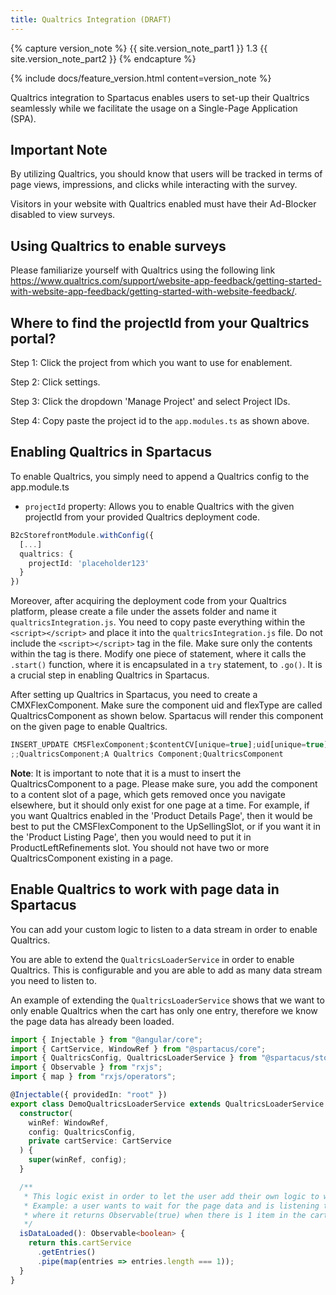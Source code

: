```yaml
---
title: Qualtrics Integration (DRAFT)
---
```


{% capture version_note %}
{{ site.version_note_part1 }} 1.3 {{ site.version_note_part2 }}
{% endcapture %}

{% include docs/feature_version.html content=version_note %}

Qualtrics integration to Spartacus enables users to set-up their Qualtrics seamlessly while we facilitate the usage on a Single-Page Application (SPA).

## Important Note

By utilizing Qualtrics, you should know that users will be tracked in terms of page views, impressions, and clicks while interacting with the survey.

Visitors in your website with Qualtrics enabled must have their Ad-Blocker disabled to view surveys.

## Using Qualtrics to enable surveys

Please familiarize yourself with Qualtrics using the following link https://www.qualtrics.com/support/website-app-feedback/getting-started-with-website-app-feedback/getting-started-with-website-feedback/.

## Where to find the projectId from your Qualtrics portal?

Step 1: Click the project from which you want to use for enablement.

Step 2: Click settings.

Step 3: Click the dropdown 'Manage Project' and select Project IDs.

Step 4: Copy paste the project id to the `app.modules.ts` as shown above.

## Enabling Qualtrics in Spartacus

To enable Qualtrics, you simply need to append a Qualtrics config to the app.module.ts

- `projectId` property: Allows you to enable Qualtrics with the given projectId from your provided Qualtrics deployment code.

```ts
B2cStorefrontModule.withConfig({
  [...]
  qualtrics: {
    projectId: 'placeholder123'
  }
})
```

Moreover, after acquiring the deployment code from your Qualtrics platform, please create a file under the assets folder and name it `qualtricsIntegration.js`. You need to copy paste everything within the `<script></script>` and place it into the `qualtricsIntegration.js` file. Do not include the `<script></script>` tag in the file. Make sure only the contents within the tag is there. Modify one piece of statement, where it calls the `.start()` function, where it is encapsulated in a `try` statement, to `.go()`. It is a crucial step in enabling Qualtrics in Spartacus.

After setting up Qualtrics in Spartacus, you need to create a CMXFlexComponent.
Make sure the component uid and flexType are called QualtricsComponent as shown below.
Spartacus will render this component on the given page to enable Qualtrics.

```ts
INSERT_UPDATE CMSFlexComponent;$contentCV[unique=true];uid[unique=true];name;flexType
;;QualtricsComponent;A Qualtrics Component;QualtricsComponent
```

**Note**: It is important to note that it is a must to insert the QualtricsComponent to a page. Please make sure, you add the component to a content slot of a page, which gets removed once you navigate elsewhere, but it should only exist for one page at a time. For example, if you want Qualtrics enabled in the 'Product Details Page', then it would be best to put the CMSFlexComponent to the UpSellingSlot, or if you want it in the 'Product Listing Page', then you would need to put it in ProductLeftRefinements slot. You should not have two or more QualtricsComponent existing in a page.

## Enable Qualtrics to work with page data in Spartacus

You can add your custom logic to listen to a data stream in order to enable Qualtrics.

You are able to extend the `QualtricsLoaderService` in order to enable Qualtrics. This is configurable and you are able to add as many data stream you need to listen to.

An example of extending the `QualtricsLoaderService` shows that we want to only enable Qualtrics when the cart has only one entry, therefore we know the page data has already been loaded.

```ts
import { Injectable } from "@angular/core";
import { CartService, WindowRef } from "@spartacus/core";
import { QualtricsConfig, QualtricsLoaderService } from "@spartacus/storefront";
import { Observable } from "rxjs";
import { map } from "rxjs/operators";

@Injectable({ providedIn: "root" })
export class DemoQualtricsLoaderService extends QualtricsLoaderService {
  constructor(
    winRef: WindowRef,
    config: QualtricsConfig,
    private cartService: CartService
  ) {
    super(winRef, config);
  }

  /**
   * This logic exist in order to let the user add their own logic to wait for any kind of page data
   * Example: a user wants to wait for the page data and is listening to a data stream
   * where it returns Observable(true) when there is 1 item in the cart
   */
  isDataLoaded(): Observable<boolean> {
    return this.cartService
      .getEntries()
      .pipe(map(entries => entries.length === 1));
  }
}
```
